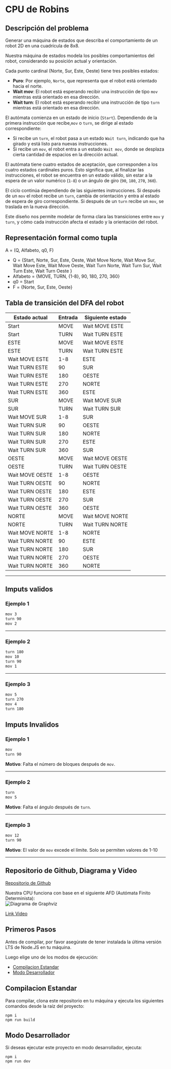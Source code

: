 # CPU de Robins

## Descripción del problema

Generar una máquina de estados que describa el comportamiento de un robot 2D en una cuadrícula de 8x8.

Nuestra máquina de estados modela los posibles comportamientos del robot, considerando su posición actual y orientación.

Cada punto cardinal (Norte, Sur, Este, Oeste) tiene tres posibles estados:

- **Puro**: Por ejemplo, `Norte`, que representa que el robot está orientado hacia el norte.
- **Wait mov**: El robot está esperando recibir una instrucción de tipo `mov` mientras está orientado en esa dirección.
- **Wait turn**: El robot está esperando recibir una instrucción de tipo `turn` mientras está orientado en esa dirección.

El autómata comienza en un estado de inicio (`Start`). Dependiendo de la primera instrucción que recibe,`mov` o `turn`, se dirige al estado correspondiente:

- Si recibe un `turn`, el robot pasa a un estado `Wait turn`, indicando que ha girado y está listo para nuevas instrucciones.
- Si recibe un `mov`, el robot entra a un estado `Wait mov`, donde se desplaza cierta cantidad de espacios en la dirección actual.

El autómata tiene cuatro estados de aceptación, que corresponden a los cuatro estados cardinales puros. Esto significa que, al finalizar las instrucciones, el robot se encuentra en un estado válido, sin estar a la espera de un valor numérico (`1-8`) o un ángulo de giro (`90`, `180`, `270`, `360`).

El ciclo continúa dependiendo de las siguientes instrucciones. Si después de un `mov` el robot recibe un `turn`, cambia de orientación y entra al estado de espera de giro correspondiente. Si después de un `turn` recibe un `mov`, se traslada en la nueva dirección.

Este diseño nos permite modelar de forma clara las transiciones entre `mov` y `turn`, y cómo cada instrucción afecta el estado y la orientación del robot.

## Representación formal como tupla

A = (Q, Alfabeto, q0, F)

- Q = {Start, Norte, Sur, Este, Oeste, Wait Move Norte, Wait Move Sur, Wait Move Este, Wait Move Oeste, Wait Turn Norte, Wait Turn Sur, Wait Turn Este, Wait Turn Oeste }
- Alfabeto = {MOVE, TURN, {1-8}, 90, 180, 270, 360}
- q0 = Start
- F = {Norte, Sur, Este, Oeste}

## Tabla de transición del DFA del robot

| Estado actual       | Entrada        | Siguiente estado      |
|---------------------|----------------|------------------------|
| Start               | MOVE           | Wait MOVE ESTE        |
| Start               | TURN           | Wait TURN ESTE        |
| ESTE                | MOVE           | Wait MOVE ESTE        |
| ESTE                | TURN           | Wait TURN ESTE        |
| Wait MOVE ESTE      | 1-8            | ESTE                  |
| Wait TURN ESTE      | 90             | SUR                   |
| Wait TURN ESTE      | 180            | OESTE                 |
| Wait TURN ESTE      | 270            | NORTE                 |
| Wait TURN ESTE      | 360            | ESTE                  |
| SUR                 | MOVE           | Wait MOVE SUR         |
| SUR                 | TURN           | Wait TURN SUR         |
| Wait MOVE SUR       | 1-8            | SUR                   |
| Wait TURN SUR       | 90             | OESTE                 |
| Wait TURN SUR       | 180            | NORTE                 |
| Wait TURN SUR       | 270            | ESTE                  |
| Wait TURN SUR       | 360            | SUR                   |
| OESTE               | MOVE           | Wait MOVE OESTE       |
| OESTE               | TURN           | Wait TURN OESTE       |
| Wait MOVE OESTE     | 1-8            | OESTE                 |
| Wait TURN OESTE     | 90             | NORTE                 |
| Wait TURN OESTE     | 180            | ESTE                  |
| Wait TURN OESTE     | 270            | SUR                   |
| Wait TURN OESTE     | 360            | OESTE                 |
| NORTE               | MOVE           | Wait MOVE NORTE       |
| NORTE               | TURN           | Wait TURN NORTE       |
| Wait MOVE NORTE     | 1-8            | NORTE                 |
| Wait TURN NORTE     | 90             | ESTE                  |
| Wait TURN NORTE     | 180            | SUR                   |
| Wait TURN NORTE     | 270            | OESTE                 |
| Wait TURN NORTE     | 360            | NORTE                 |

---

## Imputs validos


### Ejemplo 1

```txt
mov 3
turn 90
mov 2
```

---

### Ejemplo 2

```txt
turn 180
mov 10
turn 90
mov 1
```

---

### Ejemplo 3

```txt
mov 5
turn 270
mov 4
turn 180
```


## Imputs Invalidos

### Ejemplo 1

```txt
mov
turn 90
```

**Motivo**: Falta el número de bloques después de `mov`.

---

### Ejemplo 2

```txt
turn
mov 5
```

**Motivo**: Falta el ángulo después de `turn`.

---

### Ejemplo 3

```txt
mov 12
turn 90
```

**Motivo**: El valor de `mov` excede el límite. Solo se permiten valores de 1-10

---

## Repositorio de Github, Diagrama y Video

[Repositorio de Github](https://github.com/DaifMX/ITESM_TC2037_Robins_React)

Nuestra CPU funciona con base en el siguiente AFD (Autómata Finito Determinista):  
![Diagrama de Graphviz](src/graphviz2.png 'Diagrama de Graphviz')

[Link Video](https://drive.google.com/file/d/15PYCazbe4jKoH70TE0nNI-5dkl20CCE0/view?usp=drive_link)

## Primeros Pasos
Antes de compilar, por favor asegúrate de tener instalada la última versión LTS de Node.JS en tu máquina.

Luego elige uno de los modos de ejecución:
  - [Compilacion Estandar](#compilacion-estandar)
  - [Modo Desarrollador](#modo-desarrollador)

## Compilacion Estandar
Para compilar, clona este repositorio en tu máquina y ejecuta los siguientes comandos desde la raíz del proyecto:
```
npm i
npm run build
```

## Modo Desarrollador
Si deseas ejecutar este proyecto en modo desarrollador, ejecuta:
```
npm i
npm run dev
```